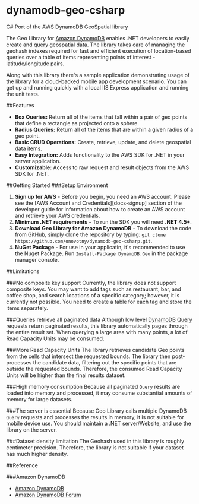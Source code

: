 dynamodb-geo-csharp
===================

C# Port of the AWS DynamoDB GeoSpatial library

The Geo Library for [Amazon DynamoDB][dynamodb] enables .NET developers to easily 
create and query geospatial data. The library takes care of managing the geohash indexes 
required for fast and efficient execution of location-based queries over a 
table of items representing points of interest - latitude/longitude pairs.

Along with this library there's a sample application demonstrating usage of the library 
for a cloud-backed mobile app development scenario. You can get up and
running quickly with a local IIS Express application and running the unit tests.

##Features
* **Box Queries:** Return all of the items that fall within a pair of geo points that define a rectangle as projected onto a sphere.
* **Radius Queries:** Return all of the items that are within a given radius of a geo point.
* **Basic CRUD Operations:** Create, retrieve, update, and delete geospatial data items.
* **Easy Integration:** Adds functionality to the AWS SDK for .NET in your server application.
* **Customizable:** Access to raw request and result objects from the AWS SDK for .NET.

##Getting Started
###Setup Environment
1. **Sign up for AWS** - Before you begin, you need an AWS account. Please see the [AWS Account and Credentials][docs-signup] section of the developer guide for information about how to create an AWS account and retrieve your AWS credentials.
2. **Minimum .NET requirements** - To run the SDK you will need **.NET 4.5+**. 
3. **Download Geo Library for Amazon DynamoDB** - To download the code from GitHub, simply clone the repository by typing: `git clone https://github.com/onovotny/dynamodb-geo-csharp.git`.
4. **NuGet Package** - For use in your applicatin, it's recommended to use the Nuget Package. Run `Install-Package DynamoDB.Geo` in the package manager console.

##Limitations

###No composite key support
Currently, the library does not support composite keys. You may want to add tags such as restaurant, bar, and coffee shop, and search locations of a specific category; however, it is currently not possible. You need to create a table for each tag and store the items separately.

###Queries retrieve all paginated data
Although low level [DynamoDB Query][dynamodb-query] requests return paginated results, this library automatically pages through the entire result set. When querying a large area with many points, a lot of Read Capacity Units may be consumed.

###More Read Capacity Units
The library retrieves candidate Geo points from the cells that intersect the requested bounds. The library then post-processes the candidate data, filtering out the specific points that are outside the requested bounds. Therefore, the consumed Read Capacity Units will be higher than the final results dataset.

###High memory consumption
Because all paginated `Query` results are loaded into memory and processed, it may consume substantial amounts of memory for large datasets.

###The server is essential
Because Geo Library calls multiple DynamoDB `Query` requests and processes the results in memory, it is not suitable for mobile device use. You should maintain a .NET server/Website, and use the library on the server.

###Dataset density limitation
The Geohash used in this library is roughly centimeter precision. Therefore, the library is not suitable if your dataset has much higher density.

##Reference

###Amazon DynamoDB
* [Amazon DynamoDB][dynamodb]
* [Amazon DynamoDB Forum][dynamodb-forum]


[dynamodb]: http://aws.amazon.com/dynamodb
[dynamodb-query]: http://docs.aws.amazon.com/amazondynamodb/latest/APIReference/API_Query.html
[dynamodb-forum]: https://forums.aws.amazon.com/forum.jspa?forumID=131
